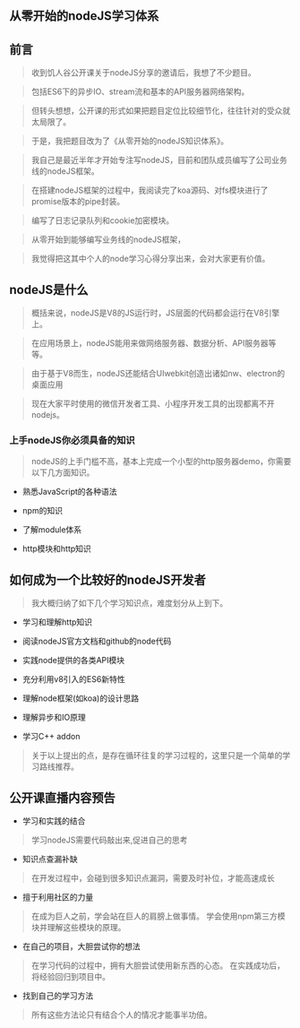 ## 从零开始的nodeJS学习体系

## 前言

> 收到饥人谷公开课关于nodeJS分享的邀请后，我想了不少题目。

> 包括ES6下的异步IO、stream流和基本的API服务器网络架构。

> 但转头想想，公开课的形式如果把题目定位比较细节化，往往针对的受众就太局限了。

> 于是，我把题目改为了《从零开始的nodeJS知识体系》。

> 我自己是最近半年才开始专注写nodeJS，目前和团队成员编写了公司业务线的nodeJS框架。

> 在搭建nodeJS框架的过程中，我阅读完了koa源码、对fs模块进行了promise版本的pipe封装。

> 编写了日志记录队列和cookie加密模块。

> 从零开始到能够编写业务线的nodeJS框架，

> 我觉得把这其中个人的node学习心得分享出来，会对大家更有价值。


## nodeJS是什么

> 概括来说，nodeJS是V8的JS运行时，JS层面的代码都会运行在V8引擎上。

> 在应用场景上，nodeJS能用来做网络服务器、数据分析、API服务器等等。

> 由于基于V8而生，nodeJS还能结合UIwebkit创造出诸如nw、electron的桌面应用

> 现在大家平时使用的微信开发者工具、小程序开发工具的出现都离不开nodejs。

### 上手nodeJS你必须具备的知识

> nodeJS的上手门槛不高，基本上完成一个小型的http服务器demo，你需要以下几方面知识。

- 熟悉JavaScript的各种语法

- npm的知识

- 了解module体系

- http模块和http知识


## 如何成为一个比较好的nodeJS开发者

> 我大概归纳了如下几个学习知识点，难度划分从上到下。

- 学习和理解http知识

- 阅读nodeJS官方文档和github的node代码

- 实践node提供的各类API模块

- 充分利用v8引入的ES6新特性

- 理解node框架(如koa)的设计思路

- 理解异步和IO原理

- 学习C++ addon

> 关于以上提出的点，是存在循环往复的学习过程的，这里只是一个简单的学习路线推荐。

## 公开课直播内容预告

- 学习和实践的结合

> 学习nodeJS需要代码敲出来,促进自己的思考

- 知识点查漏补缺

> 在开发过程中，会碰到很多知识点漏洞，需要及时补位，才能高速成长

- 擅于利用社区的力量

> 在成为巨人之前，学会站在巨人的肩膀上做事情。
> 学会使用npm第三方模块并理解这些模块的原理。

- 在自己的项目，大胆尝试你的想法

> 在学习代码的过程中，拥有大胆尝试使用新东西的心态。
> 在实践成功后，将经验回归到项目中。

- 找到自己的学习方法

> 所有这些方法论只有结合个人的情况才能事半功倍。













